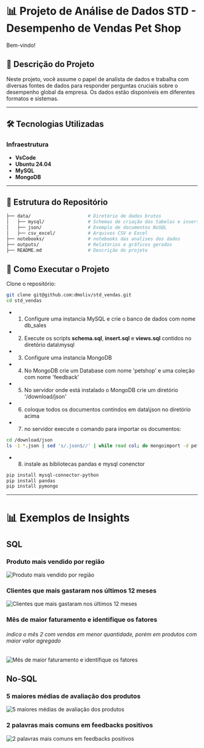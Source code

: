 # 📊 Projeto de Análise de Dados STD - Desempenho de Vendas Pet Shop

Bem-vindo!

## 📝 Descrição do Projeto

Neste projeto, você assume o papel de analista de dados e trabalha com diversas fontes de dados para responder perguntas cruciais sobre o desempenho global da empresa. Os dados estão disponíveis em diferentes formatos e sistemas.

---

## 🛠️ Tecnologias Utilizadas

### Infraestrutura
- **VsCode**
- **Ubuntu 24.04**
- **MySQL**
- **MongoDB**

---

## 📁 Estrutura do Repositório

```bash
├── data/                     # Diretório de dados brutos
│   ├── mysql/                # Schemas de criação das tabelas e insert dos dados
│   ├── json/                 # Exemplo de documentos NoSQL
│   ├── csv_excel/            # Arquivos CSV e Excel 
├── notebooks/                # notebooks das analises dos dados
├── outputs/                  # Relatórios e gráficos gerados
├── README.md                 # Descrição do projeto
```

## 🚀 Como Executar o Projeto
Clone o repositório:

```bash
git clone git@github.com:dmoliv/std_vendas.git
cd std_vendas
```

- 1. Configure uma instancia MySQL e crie o banco de dados com nome db_sales
- 2. Execute os scripts **schema.sql**, **insert.sql** e **views.sql** contidos no diretório data\mysql
- 3. Configure uma instancia MongoDB 
- 4. No MongoDB crie um Database com nome 'petshop' e uma coleção com nome 'feedback'
- 5. No servidor onde está instalado o MongoDB crie um diretório '/download/json'
- 6. coloque todos os documentos contindos em data\json no diretório acima
- 7. no servidor execute o comando para importar os documentos:
```bash
cd /download/json
ls -1 *.json | sed 's/.json$//' | while read col; do mongoimport -d petshop -c feedback < $col.json; done
```
- 8. instale as bibliotecas pandas e mysql conenctor
```bash
pip install mysql-connector-python
pip install pandas
pip install pymongo
```

---

# 📊 Exemplos de Insights

## SQL

### Produto mais vendido por região
<img src="https://cvws.icloud-content.com/B/AbURabx8jlzmPae165iLawioA0yiATID_QUCr02juqQayuq3iZXiOH7j/vendas_por_regiao.png?o=ArNNub2HEbulw__3nrnuE12zovtlSvnPr437Sxs2LoWT&v=1&x=3&a=CAogSVB5PqPWsrdngb_jS4E8S3F-hWRZGvCzHATM95O4l_ESbxDe4ereuTIY3r7G4LkyIgEAUgSoA0yiWgTiOH7jaidbYcahZn_oBRT90-P4c_b_F9xN5UD3tO_ShmPmJjN0xsnPwGh-9LFyJ3V1kgz2Sg_sAZZjsYo5RL7Ymoy1PTEIaWNn3-AA9cePXVeLKZ0kqQ&e=1733490220&fl=&r=466ec278-f2ae-477b-8d09-ecaea19968c9-1&k=1RJ4z-CNV5QIRLNomKIKIQ&ckc=com.apple.clouddocs&ckz=com.apple.CloudDocs&p=107&s=nk7uAuanCWJiDoY5fZg_EfQFyRA&cd=i" alt="Produto mais vendido por região">


### Clientes que mais gastaram nos últimos 12 meses
<img src="https://cvws.icloud-content.com/B/AS34-QncvEJKvC3aLr1_8EPrjmoPAQvOdEWvDY9zMaYhMmaHHfQrc3Ur/vendas_por_clientes.png?o=AsPdvAaN_Qlzm1Qea7nmOg4YFvnCeREmZYMZejQ_pyF9&v=1&x=3&a=CAogKBoMFC6Az3Ev5LDWY1VOG8EcaJdWBZaGVbvuJQl-lpYSbxDQ1ereuTIY0LLG4LkyIgEAUgTrjmoPWgQrc3Uraic_OONeG_gJGpLftVf5dUEjT7yeTwCzCytmWpPbzY0LFbr1p27U-G9yJ2tBsw_9eybLunLR2b91KYOc8ADyujqDHfG31apQw0LGuIzLCG1Upg&e=1733490219&fl=&r=7d1565c3-e084-47f0-b8dd-e86ca2dc0e30-1&k=UdudMptaO6Y0O4oODTtVOg&ckc=com.apple.clouddocs&ckz=com.apple.CloudDocs&p=107&s=FIpES4c--13XsE6vqROGvO-qLnA&cd=i" alt="Clientes que mais gastaram nos últimos 12 meses">

### Mês de maior faturamento e identifique os fatores
###### indica o mês 2 com vendas em menor quantidade, porém em produtos com maior valor agregado
<img src="https://cvws.icloud-content.com/B/AUko9iuB_S056kqxwJ9J8JARN8mhAexyogvrvRAr72Yq5o1iQqdYNyBz/venda_maior_periodo.png?o=As96-DAILR7V_fHh3Npv9FJNXH1zuIff4QxH8MuLs0Ux&v=1&x=3&a=CAoggYNOM0AJeBxnTXUR4CiQPsoHyrNeV1cSZ75zninFM-USbxD9k-reuTIY_fDF4LkyIgEAUgQRN8mhWgRYNyBzaieHXNgMsmuzE1cMIojz85hGTu3VSU6rea21hFSGv8skQiOfFaQ5gLVyJ5jHGFhmNJkp_oDqNkeG5QBysi9avJ1fUpcaxTMh6Klh_aErnFs_MQ&e=1733490210&fl=&r=53743c7d-d1a8-450a-b38e-a4f17ec8aa19-1&k=CrCT2fan6QVU-8_bbBW2nw&ckc=com.apple.clouddocs&ckz=com.apple.CloudDocs&p=107&s=N72nn_AYnTRUrwDMAXhx2i1ftpw&cd=i" alt="Mês de maior faturamento e identifique os fatores">


## No-SQL

### 5 maiores médias de avaliação dos produtos
<img src="https://cvws.icloud-content.com/B/AazFu0vVTseFJfMcwTBwjK2h78xPAan5vsPn2wmbBHEZj5OB1TAs5nvB/5_maiores_medias_feedback.png?o=ArAaQlwf4L9Vnd4utUwk_dos3PAdLqHm6bkUhzQsBgWE&v=1&x=3&a=CAogV-8Snj8CAL-H6O_EyhCUrswetEQsYa7qJSaYU45apuoSbxCzg-zZujIYs-DH27oyIgEAUgSh78xPWgQs5nvBaifCvw1wTPcZ0U_mDQYBl2B8dh5sYJ1ZorBZGkDiV2jBH3UTaHycztlyJyVdZOv3PxK7_j3aPy-C6Ug98sRMh8tR0eANBZBcVStny7JH5kzKSg&e=1733748191&fl=&r=a44df1fb-2b3c-4e49-8ff4-b99061fc2fe1-1&k=MDkKNGi2KHAuuPH6twA4Ng&ckc=com.apple.clouddocs&ckz=com.apple.CloudDocs&p=107&s=1QjvEYN4QoTXD-bcn3eySzrqcVQ&cd=i" alt="5 maiores médias de avaliação dos produtos">

### 2 palavras mais comuns em feedbacks positivos
<img src="https://drive.google.com/file/d/1R9036Z63mxyREHi3zOD4qO7uY7Er11IG/view?usp=drive_link" alt="2 palavras mais comuns em feedbacks positivos">